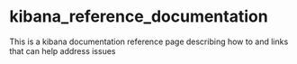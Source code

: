 # kibana_reference_documentation
This is a kibana documentation reference page describing how to and links that can help address issues
